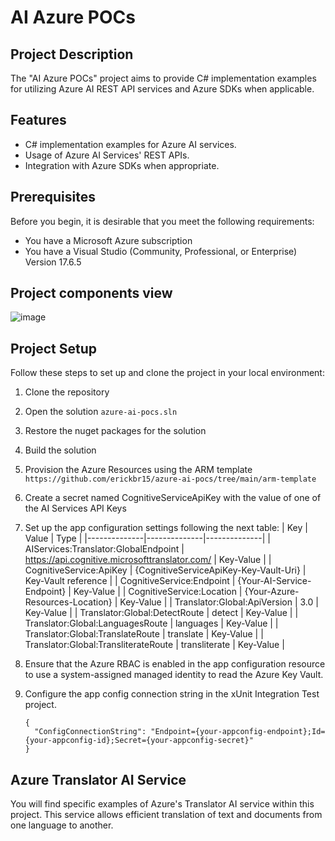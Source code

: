 # AI Azure POCs

## Project Description
The "AI Azure POCs" project aims to provide C# implementation examples for utilizing Azure AI REST API services and Azure SDKs when applicable.

## Features
- C# implementation examples for Azure AI services.
- Usage of Azure AI Services' REST APIs.
- Integration with Azure SDKs when appropriate.

## Prerequisites
Before you begin, it is desirable that you meet the following requirements:
- You have a Microsoft Azure subscription
- You have a Visual Studio (Community, Professional, or Enterprise) Version 17.6.5

## Project components view
![image](https://github.com/erickbr15/azure-ai-pocs/assets/72543531/9cfbf9a8-724a-4841-a8e3-66249d07b0b0)

## Project Setup
Follow these steps to set up and clone the project in your local environment:

1. Clone the repository
2. Open the solution ```azure-ai-pocs.sln```
3. Restore the nuget packages for the solution
4. Build the solution
5. Provision the Azure Resources using the ARM template ```https://github.com/erickbr15/azure-ai-pocs/tree/main/arm-template```
6. Create a secret named CognitiveServiceApiKey with the value of one of the AI Services API Keys
7. Set up the app configuration settings following the next table:
    | Key | Value | Type |
    |--------------|--------------|--------------|
    | AIServices:Translator:GlobalEndpoint | https://api.cognitive.microsofttranslator.com/ | Key-Value |
    | CognitiveService:ApiKey | {CognitiveServiceApiKey-Key-Vault-Uri} | Key-Vault reference |
    | CognitiveService:Endpoint | {Your-AI-Service-Endpoint} | Key-Value |
    | CognitiveService:Location | {Your-Azure-Resources-Location} | Key-Value |
    | Translator:Global:ApiVersion | 3.0 | Key-Value |
    | Translator:Global:DetectRoute | detect | Key-Value |
    | Translator:Global:LanguagesRoute | languages | Key-Value |
    | Translator:Global:TranslateRoute | translate | Key-Value |
    | Translator:Global:TransliterateRoute | transliterate | Key-Value |

9. Ensure that the Azure RBAC is enabled in the app configuration resource to use a system-assigned managed identity to read the Azure Key Vault.
10. Configure the app config connection string in the xUnit Integration Test project.

    ```
    {
      "ConfigConnectionString": "Endpoint={your-appconfig-endpoint};Id={your-appconfig-id};Secret={your-appconfig-secret}"
    }
    ```

## Azure Translator AI Service

You will find specific examples of Azure's Translator AI service within this project. This service allows efficient translation of text and documents from one language to another.
